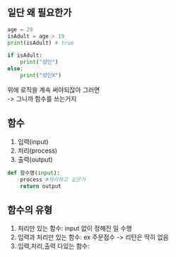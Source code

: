 ## 일단 왜 필요한가
```python
age = 29
isAdult = age > 19
print(isAdult) # true

if isAdult:
    print("성인")
else:
    print("성인X")
```
위에 로직을 계속 써야되잖아 그러면<br>
-> 그니까 함수를 쓰는거지

## 함수
1. 입력(input)
2. 처리(process)
3. 출력(output)

```python
def 함수명(input):
    process #처리하고 싶은거
    return output
```

## 함수의 유형
1. 처리만 있는 함수: input 없이 정해진 일 수행
2. 입력과 처리만 있는 함수: ex 주문접수 -> 리턴은 딱히 없음
3. 입력,처리,출력 다있는 함수: 